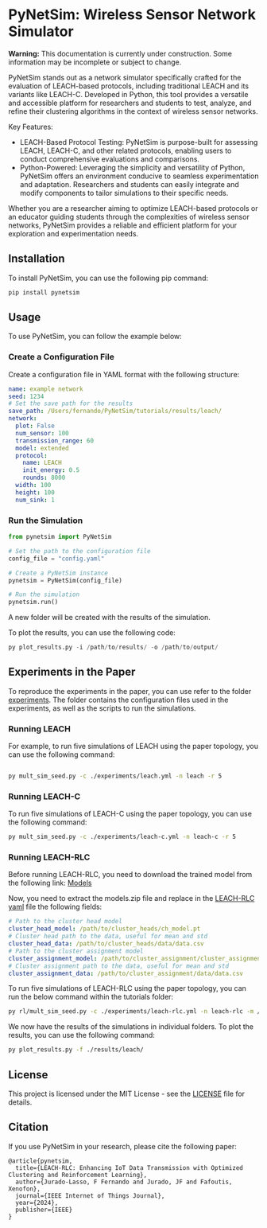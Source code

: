 <!-- <img src="https://github.com/SDWSN-controller/SDWSN-controller.github.io/blob/develop/images/logo/Contiki_logo_2RGB.png" alt="Logo" width="256"> -->

# PyNetSim: Wireless Sensor Network Simulator

**Warning:** This documentation is currently under construction. Some information may be incomplete or subject to change.

PyNetSim stands out as a network simulator specifically crafted for the evaluation of LEACH-based protocols, including traditional LEACH and its variants like LEACH-C. Developed in Python, this tool provides a versatile and accessible platform for researchers and students to test, analyze, and refine their clustering algorithms in the context of wireless sensor networks.

Key Features:

- LEACH-Based Protocol Testing: PyNetSim is purpose-built for assessing LEACH, LEACH-C, and other related protocols, enabling users to conduct comprehensive evaluations and comparisons.
- Python-Powered: Leveraging the simplicity and versatility of Python, PyNetSim offers an environment conducive to seamless experimentation and adaptation. Researchers and students can easily integrate and modify components to tailor simulations to their specific needs.

Whether you are a researcher aiming to optimize LEACH-based protocols or an educator guiding students through the complexities of wireless sensor networks, PyNetSim provides a reliable and efficient platform for your exploration and experimentation needs.

## Installation

To install PyNetSim, you can use the following pip command:

```bash
pip install pynetsim
```

## Usage

To use PyNetSim, you can follow the example below:

### Create a Configuration File

Create a configuration file in YAML format with the following structure:

```yaml
name: example network
seed: 1234
# Set the save path for the results
save_path: /Users/fernando/PyNetSim/tutorials/results/leach/
network:
  plot: False
  num_sensor: 100
  transmission_range: 60
  model: extended
  protocol:
    name: LEACH
    init_energy: 0.5
    rounds: 8000
  width: 100
  height: 100
  num_sink: 1
```

### Run the Simulation

```python
from pynetsim import PyNetSim

# Set the path to the configuration file
config_file = "config.yaml"

# Create a PyNetSim instance
pynetsim = PyNetSim(config_file)

# Run the simulation
pynetsim.run()
```

A new folder will be created with the results of the simulation.

To plot the results, you can use the following code:

```python
py plot_results.py -i /path/to/results/ -o /path/to/output/
```

<!-- Section that explain how to run the experiments in the paper -->
## Experiments in the Paper

To reproduce the experiments in the paper, you can use refer to the folder [experiments](tutorials/experiments). The folder contains the configuration files used in the experiments, as well as the scripts to run the simulations.

### Running LEACH

For example, to run five simulations of LEACH using the paper topology, you can use the following command:

```bash

py mult_sim_seed.py -c ./experiments/leach.yml -n leach -r 5

```

### Running LEACH-C

To run five simulations of LEACH-C using the paper topology, you can use the following command:

```bash
py mult_sim_seed.py -c ./experiments/leach-c.yml -n leach-c -r 5
```

### Running LEACH-RLC

Before running LEACH-RLC, you need to download the trained model from the following link: [Models](https://zenodo.org/records/13253417/files/models.zip?download=1&preview=1)

Now, you need to extract the models.zip file and replace in the [LEACH-RLC yaml](tutorials/experiments/leach-rlc.yml) file the following fields:

```yaml
# Path to the cluster head model
cluster_head_model: /path/to/cluster_heads/ch_model.pt
# Cluster head path to the data, useful for mean and std
cluster_head_data: /path/to/cluster_heads/data/data.csv
# Path to the cluster assignment model
cluster_assignment_model: /path/to/cluster_assignment/cluster_assignment_model.pt
# Cluster assignment path to the data, useful for mean and std
cluster_assignment_data: /path/to/cluster_assignment/data/data.csv
```


To run five simulations of LEACH-RLC using the paper topology, you can run the below command within the tutorials folder:

```bash
py rl/mult_sim_seed.py -c ./experiments/leach-rlc.yml -n leach-rlc -m /path/to/rl-agent/rl_model.zip -l dqn_leach_add_log/ -r 5
```

We now have the results of the simulations in individual folders. To plot the results, you can use the following command:

```bash
py plot_results.py -f ./results/leach/
```


## License

This project is licensed under the MIT License - see the [LICENSE](LICENSE) file for details.

## Citation

If you use PyNetSim in your research, please cite the following paper:

```
@article{pynetsim,
  title={LEACH-RLC: Enhancing IoT Data Transmission with Optimized Clustering and Reinforcement Learning},
  author={Jurado-Lasso, F Fernando and Jurado, JF and Fafoutis, Xenofon},
  journal={IEEE Internet of Things Journal},
  year={2024},
  publisher={IEEE}
}
```
